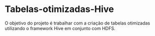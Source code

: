 # Tabelas-otimizadas-Hive
O objetivo do projeto é trabalhar com a criação de tabelas otimizadas utilizando o framework Hive em conjunto com HDFS.
